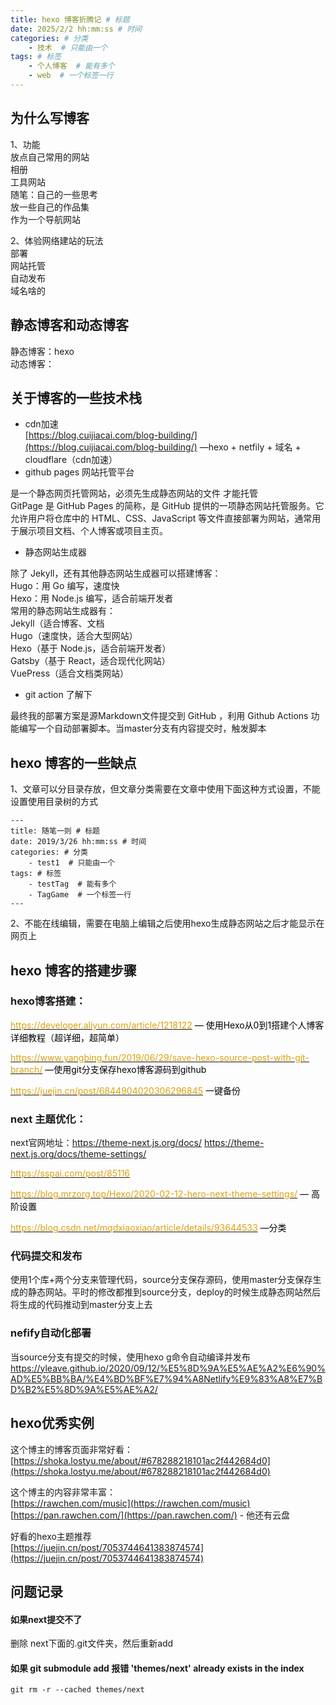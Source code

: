 ```yaml
---
title: hexo 博客折腾记 # 标题
date: 2025/2/2 hh:mm:ss # 时间
categories: # 分类
	- 技术  # 只能由一个
tags: # 标签
	- 个人博客  # 能有多个
	- web  # 一个标签一行
---
```


## 为什么写博客
1、功能  
放点自己常用的网站  
相册  
工具网站  
随笔：自己的一些思考  
放一些自己的作品集  
作为一个导航网站

2、体验网络建站的玩法  
部署  
网站托管  
自动发布  
域名啥的

## 静态博客和动态博客
静态博客：hexo  
动态博客：

## 关于博客的一些技术栈
+ cdn加速  
[https://blog.cuijiacai.com/blog-building/](https://blog.cuijiacai.com/blog-building/)  —hexo + netfily + 域名 + cloudflare（cdn加速）
+ github pages 网站托管平台

是一个静态网页托管网站，必须先生成静态网站的文件 才能托管  
GitPage 是 GitHub Pages 的简称，是 GitHub 提供的一项静态网站托管服务。它允许用户将仓库中的 HTML、CSS、JavaScript 等文件直接部署为网站，通常用于展示项目文档、个人博客或项目主页。

+ 静态网站生成器

除了 Jekyll，还有其他静态网站生成器可以搭建博客：  
Hugo：用 Go 编写，速度快  
Hexo：用 Node.js 编写，适合前端开发者  
常用的静态网站生成器有：  
Jekyll（适合博客、文档  
Hugo（速度快，适合大型网站）  
Hexo（基于 Node.js，适合前端开发者）  
Gatsby（基于 React，适合现代化网站）  
VuePress（适合文档类网站）

+ git action 了解下

最终我的部署方案是源Markdown文件提交到 GitHub ，利用 Github Actions 功能编写一个自动部署脚本。当master分支有内容提交时，触发脚本



## hexo 博客的一些缺点
1、文章可以分目录存放，但文章分类需要在文章中使用下面这种方式设置，不能设置使用目录树的方式

```plain
---
title: 随笔一则 # 标题
date: 2019/3/26 hh:mm:ss # 时间
categories: # 分类
    - test1  # 只能由一个
tags: # 标签
    - testTag  # 能有多个
    - TagGame  # 一个标签一行
---

```



2、不能在线编辑，需要在电脑上编辑之后使用hexo生成静态网站之后才能显示在网页上



## hexo 博客的搭建步骤


### hexo博客搭建：

[<font style="color:#dca10d;">https://developer.aliyun.com/article/1218122</font>](https://developer.aliyun.com/article/1218122)<font style="color:#000000;">  — 使用Hexo从0到1搭建个人博客详细教程（超详细，超简单）</font>

[<font style="color:#dca10d;">https://www.yangbing.fun/2019/06/29/save-hexo-source-post-with-git-branch/</font>](https://www.yangbing.fun/2019/06/29/save-hexo-source-post-with-git-branch/)<font style="color:#000000;"> —使用git分支保存hexo博客源码到github</font>

[<font style="color:#dca10d;">https://juejin.cn/post/6844904020306296845</font>](https://juejin.cn/post/6844904020306296845)<font style="color:#000000;">  </font><font style="color:#000000;">一键备份</font>



### next 主题优化：

next官网地址：https://theme-next.js.org/docs/
https://theme-next.js.org/docs/theme-settings/


[<font style="color:#dca10d;">https://sspai.com/post/85116</font>](https://sspai.com/post/85116)

[<font style="color:#dca10d;">https://blog.mrzorg.top/Hexo/2020-02-12-hero-next-theme-settings/</font>](https://blog.mrzorg.top/Hexo/2020-02-12-hero-next-theme-settings/)<font style="color:#000000;">  </font><font style="color:#000000;">— 高阶设置</font>

[<font style="color:#dca10d;">https://blog.csdn.net/mqdxiaoxiao/article/details/93644533</font>](https://blog.csdn.net/mqdxiaoxiao/article/details/93644533)<font style="color:#000000;"> —分类</font><font style="color:#000000;">	</font>


### 代码提交和发布
使用1个库+两个分支来管理代码，source分支保存源码，使用master分支保存生成的静态网站。平时的修改都推到source分支，deploy的时候生成静态网站然后将生成的代码推动到master分支上去

### nefify自动化部署
当source分支有提交的时候，使用hexo g命令自动编译并发布
https://yleave.github.io/2020/09/12/%E5%8D%9A%E5%AE%A2%E6%90%AD%E5%BB%BA/%E4%BD%BF%E7%94%A8Netlify%E9%83%A8%E7%BD%B2%E5%8D%9A%E5%AE%A2/


## hexo优秀实例


这个博主的博客页面非常好看：  
[https://shoka.lostyu.me/about/#678288218101ac2f442684d0](https://shoka.lostyu.me/about/#678288218101ac2f442684d0)



这个博主的内容非常丰富：   
[https://rawchen.com/music](https://rawchen.com/music)  
[https://pan.rawchen.com/](https://pan.rawchen.com/)  - 他还有云盘



好看的hexo主题推荐  
[https://juejin.cn/post/7053744641383874574](https://juejin.cn/post/7053744641383874574)


## 问题记录
#### 如果next提交不了
删除 next下面的.git文件夹，然后重新add

#### 如果 git submodule add 报错 'themes/next' already exists in the index
```
git rm -r --cached themes/next
```
